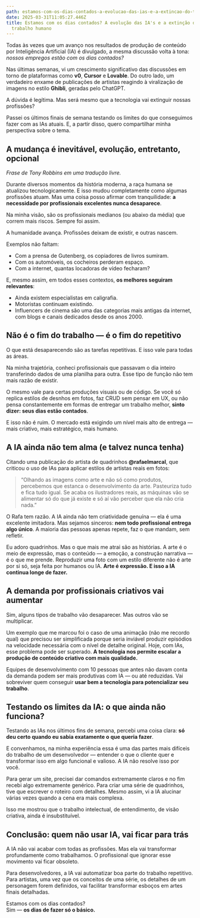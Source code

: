 ```yaml
---
path: estamos-com-os-dias-contados-a-evolucao-das-ias-e-a-extincao-do-trabalho-humano
date: 2025-03-31T11:05:27.446Z
title: Estamos com os dias contados? A evolução das IA's e a extinção do
  trabalho humano
---
```

Todas às vezes que um avanço nos resultados de produção de conteúdo por Inteligência Artificial (IA) é divulgado, a mesma discussão volta à tona: *nossos empregos estão com os dias contados?*

Nas últimas semanas, vi um crescimento significativo das discussões em torno de plataformas como **v0**, **Cursor** e **Lovable**. Do outro lado, um verdadeiro enxame de publicações de artistas reagindo à viralização de imagens no estilo **Ghibli**, geradas pelo ChatGPT.

A dúvida é legítima. Mas será mesmo que a tecnologia vai extinguir nossas profissões?

Passei os últimos finais de semana testando os limites do que conseguimos fazer com as IAs atuais. E, a partir disso, quero compartilhar minha perspectiva sobre o tema.

## **A mudança é inevitável, evolução, entretanto,  opcional**

*Frase de Tony Robbins em uma tradução livre.*

Durante diversos momentos da história moderna, a raça humana se atualizou tecnologicamente. E isso mudou completamente como algumas profissões atuam. Mas uma coisa posso afirmar com tranquilidade: **a necessidade por profissionais excelentes nunca desaparece**.

Na minha visão, são os profissionais medianos (ou abaixo da média) que correm mais riscos. Sempre foi assim.

A humanidade avança. Profissões deixam de existir, e outras nascem. 

Exemplos não faltam:

* Com a prensa de Gutenberg, os copiadores de livros sumiram.
* Com os automóveis, os cocheiros perderam espaço.
* Com a internet, quantas locadoras de vídeo fecharam?

E, mesmo assim, em todos esses contextos, **os melhores seguiram relevantes**:

* Ainda existem especialistas em caligrafia.
* Motoristas continuam existindo.
* Influencers de cinema são uma das categorias mais antigas da internet, com blogs e canais dedicados desde os anos 2000.

## **Não é o fim do trabalho — é o fim do repetitivo**

O que está desaparecendo são as tarefas repetitivas. E isso vale para todas as áreas.

Na minha trajetória, conheci profissionais que passavam o dia inteiro transferindo dados de uma planilha para outra. Esse tipo de função não tem mais razão de existir.

O mesmo vale para certas produções visuais ou de código. Se você só replica estilos de desnhos em fotos, faz CRUD sem pensar em UX, ou não pensa constantemente em formas de entregar um trabalho melhor, **sinto dizer: seus dias estão contados**.

E isso não é ruim. O mercado está exigindo um nível mais alto de entrega — mais criativo, mais estratégico, mais humano.

## **A IA ainda não tem alma (e talvez nunca tenha)**

Citando uma publicação do artista de quadrinhos **@rafaelmarcal**, que criticou o uso de IAs para aplicar estilos de artistas reais em fotos:

> “Olhando as imagens como arte e não só como produtos, percebemos que estanca o desenvolvimento da arte. Pasteuriza tudo e fica tudo igual. Se acaba os ilustradores reais, as máquinas vão se alimentar só do que já existe e só aí vão perceber que ela não cria nada.”

O Rafa tem razão. A IA ainda não tem criatividade genuína — ela é uma excelente imitadora. Mas sejamos sinceros: **nem todo profissional entrega algo único**. A maioria das pessoas apenas repete, faz o que mandam, sem refletir.

Eu adoro quadrinhos. Mas o que mais me atrai são as histórias. A arte é o meio de expressão, mas o conteúdo — a emoção, a construção narrativa — é o que me prende. Reproduzir uma foto com um estilo diferente não é arte por si só, seja feita por humanos ou IA. **Arte é expressão. E isso a IA continua longe de fazer.**

## **A demanda por profissionais criativos vai aumentar**

Sim, alguns tipos de trabalho vão desaparecer. Mas outros vão se multiplicar.

Um exemplo que me marcou foi o caso de uma animação (não me recordo qual) que precisou ser simplificada porque seria inviável produzir episódios na velocidade necessária com o nível de detalhe original. Hoje, com IAs, esse problema pode ser superado. **A tecnologia nos permite escalar a produção de conteúdo criativo com mais qualidade.**

Equipes de desenvolvimento com 10 pessoas que antes não davam conta da demanda podem ser mais produtivas com IA — ou até reduzidas. Vai sobreviver quem conseguir **usar bem a tecnologia para potencializar seu trabalho**.

## **Testando os limites da IA: o que ainda não funciona?**

Testando as IAs nos últimos fins de semana, percebi uma coisa clara: **só deu certo quando eu sabia exatamente o que queria fazer**.

E convenhamos, na minha experiência essa é uma das partes mais difíceis do trabalho de um desenvolvedor — entender o que o cliente quer e transformar isso em algo funcional e valioso. A IA não resolve isso por você.

Para gerar um site, precisei dar comandos extremamente claros e no fim recebi algo extremamente genérico. Para criar uma série de quadrinhos, tive que escrever o roteiro com detalhes. Mesmo assim, vi a IA alucinar várias vezes quando a cena era mais complexa.

Isso me mostrou que o trabalho intelectual, de entendimento, de visão criativa, ainda é insubstituível.

## **Conclusão: quem não usar IA, vai ficar para trás**

A IA não vai acabar com todas as profissões. Mas ela vai transformar profundamente como trabalhamos. O profissional que ignorar esse movimento vai ficar obsoleto.

Para desenvolvedores, a IA vai automatizar boa parte do trabalho repetitivo.\
Para artistas, uma vez que os conceitos de uma série, os detalhes de um personagem forem definidos, vai facilitar transformar esboços em artes finais detalhadas.

Estamos com os dias contados?\
Sim — **os dias de fazer só o básico.**